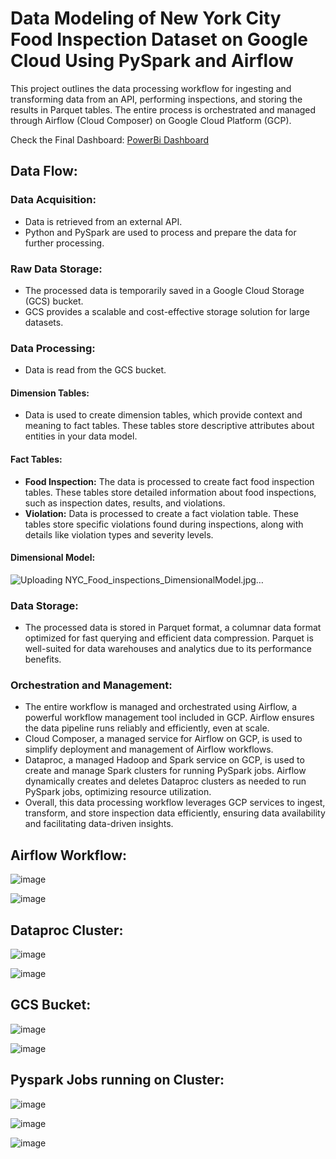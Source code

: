 # Data Modeling of New York City Food Inspection Dataset on Google Cloud Using PySpark and Airflow

This project outlines the data processing workflow for ingesting and transforming data from an API, performing inspections, and storing the results in Parquet tables. The entire process is orchestrated and managed through Airflow (Cloud Composer) on Google Cloud Platform (GCP).

Check the Final Dashboard: [PowerBi Dashboard](https://shorturl.at/fpMQ0)

## Data Flow:

### Data Acquisition:
- Data is retrieved from an external API.
- Python and PySpark are used to process and prepare the data for further processing.

### Raw Data Storage:
- The processed data is temporarily saved in a Google Cloud Storage (GCS) bucket.
- GCS provides a scalable and cost-effective storage solution for large datasets.

### Data Processing:
- Data is read from the GCS bucket.

#### Dimension Tables:
- Data is used to create dimension tables, which provide context and meaning to fact tables. These tables store descriptive attributes about entities in your data model.

#### Fact Tables:
- **Food Inspection:** The data is processed to create fact food inspection tables. These tables store detailed information about food inspections, such as inspection dates, results, and violations.
- **Violation:** Data is processed to create a fact violation table. These tables store specific violations found during inspections, along with details like violation types and severity levels.

#### Dimensional Model:
![Uploading NYC_Food_inspections_DimensionalModel.jpg…]()


### Data Storage:
- The processed data is stored in Parquet format, a columnar data format optimized for fast querying and efficient data compression. Parquet is well-suited for data warehouses and analytics due to its performance benefits.

### Orchestration and Management:
- The entire workflow is managed and orchestrated using Airflow, a powerful workflow management tool included in GCP. Airflow ensures the data pipeline runs reliably and efficiently, even at scale.
- Cloud Composer, a managed service for Airflow on GCP, is used to simplify deployment and management of Airflow workflows.
- Dataproc, a managed Hadoop and Spark service on GCP, is used to create and manage Spark clusters for running PySpark jobs. Airflow dynamically creates and deletes Dataproc clusters as needed to run PySpark jobs, optimizing resource utilization.
- Overall, this data processing workflow leverages GCP services to ingest, transform, and store inspection data efficiently, ensuring data availability and facilitating data-driven insights.

  
## Airflow Workflow:
![image](https://github.com/girish-Pillai/NYC_Food_Inspection_Data_Modeling/assets/98634040/80d9da14-059e-4f05-b5ec-960b057b903e)

![image](https://github.com/girish-Pillai/NYC_Food_Inspection_Data_Modeling/assets/98634040/6cd42b1e-d7ab-4e8e-b3c9-7dbdff10b99a)

## Dataproc Cluster:
![image](https://github.com/girish-Pillai/NYC_Food_Inspection_Data_Modeling/assets/98634040/768f67a9-c8d4-4c86-9acc-9d6f2b8f0ae3)

![image](https://github.com/girish-Pillai/NYC_Food_Inspection_Data_Modeling/assets/98634040/5c029c7d-a5f2-4b8d-80d9-e6b8a0d1dc4a)

## GCS Bucket:
![image](https://github.com/girish-Pillai/NYC_Food_Inspection_Data_Modeling/assets/98634040/6e2029ef-3a1b-4d03-be49-9e0651ac0211)

![image](https://github.com/girish-Pillai/NYC_Food_Inspection_Data_Modeling/assets/98634040/6d90ae6f-072a-42ce-8452-9214b0783b1a)

## Pyspark Jobs running on Cluster:
![image](https://github.com/girish-Pillai/NYC_Food_Inspection_Data_Modeling/assets/98634040/36042146-8948-4a40-847b-db8b99f134de)

![image](https://github.com/girish-Pillai/NYC_Food_Inspection_Data_Modeling/assets/98634040/539d2172-9469-416b-8586-f35682e64fef)

![image](https://github.com/girish-Pillai/NYC_Food_Inspection_Data_Modeling/assets/98634040/65312ad4-9e6f-4230-9180-05cd99f9057f)


